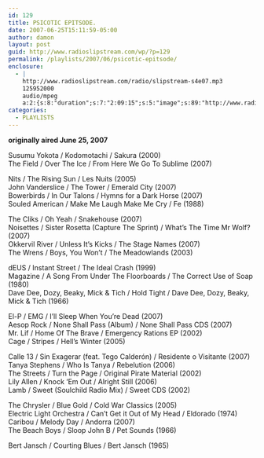```yaml
---
id: 129
title: PSICOTIC EPITSODE.
date: 2007-06-25T15:11:59-05:00
author: damon
layout: post
guid: http://www.radioslipstream.com/wp/?p=129
permalink: /playlists/2007/06/psicotic-epitsode/
enclosure:
  - |
    http://www.radioslipstream.com/radio/slipstream-s4e07.mp3
    125952000
    audio/mpeg
    a:2:{s:8:"duration";s:7:"2:09:15";s:5:"image";s:89:"http://www.radioslipstream.com/wp/wp-content/plugins/podpress//images/vpreview_center.png";}
categories:
  - PLAYLISTS
---
```

**originally aired June 25, 2007**

Susumu Yokota / Kodomotachi / Sakura (2000)  
The Field / Over The Ice / From Here We Go To Sublime (2007)

Nits / The Rising Sun / Les Nuits (2005)  
John Vanderslice / The Tower / Emerald City (2007)  
Bowerbirds / In Our Talons / Hymns for a Dark Horse (2007)  
Souled American / Make Me Laugh Make Me Cry / Fe (1988)

The Cliks / Oh Yeah / Snakehouse (2007)  
Noisettes / Sister Rosetta (Capture The Sprint) / What’s The Time Mr Wolf? (2007)  
Okkervil River / Unless It’s Kicks / The Stage Names (2007)  
The Wrens / Boys, You Won’t / The Meadowlands (2003)

dEUS / Instant Street / The Ideal Crash (1999)  
Magazine / A Song From Under The Floorboards / The Correct Use of Soap (1980)  
Dave Dee, Dozy, Beaky, Mick & Tich / Hold Tight / Dave Dee, Dozy, Beaky, Mick & Tich (1966)

El-P / EMG / I’ll Sleep When You’re Dead (2007)  
Aesop Rock / None Shall Pass (Album) / None Shall Pass CDS (2007)  
Mr. Lif / Home Of The Brave / Emergency Rations EP (2002)  
Cage / Stripes / Hell’s Winter (2005)

Calle 13 / Sin Exagerar (feat. Tego Calderón) / Residente o Visitante (2007)  
Tanya Stephens / Who Is Tanya / Rebelution (2006)  
The Streets / Turn the Page / Original Pirate Material (2002)  
Lily Allen / Knock &#8216;Em Out / Alright Still (2006)  
Lamb / Sweet (Soulchild Radio Mix) / Sweet CDS (2002)

The Chrysler / Blue Gold / Cold War Classics (2005)  
Electric Light Orchestra / Can’t Get it Out of My Head / Eldorado (1974)  
Caribou / Melody Day / Andorra (2007)  
The Beach Boys / Sloop John B / Pet Sounds (1966)

Bert Jansch / Courting Blues / Bert Jansch (1965)